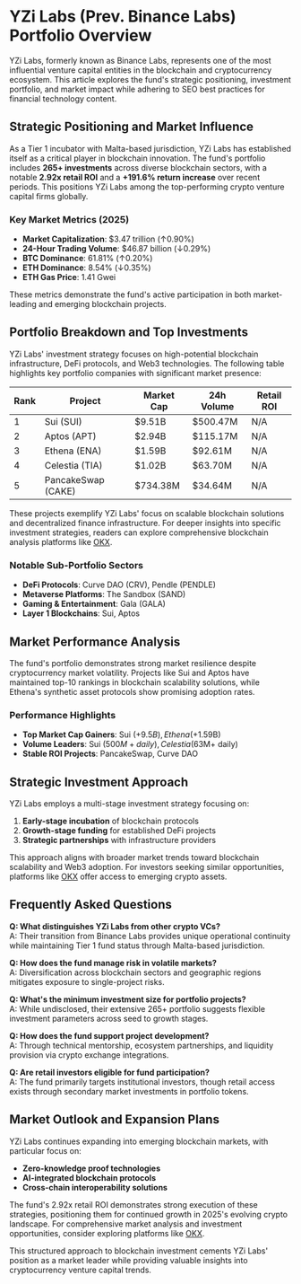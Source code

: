 # YZi Labs (Prev. Binance Labs) Portfolio Overview

YZi Labs, formerly known as Binance Labs, represents one of the most influential venture capital entities in the blockchain and cryptocurrency ecosystem. This article explores the fund's strategic positioning, investment portfolio, and market impact while adhering to SEO best practices for financial technology content.

## Strategic Positioning and Market Influence

As a Tier 1 incubator with Malta-based jurisdiction, YZi Labs has established itself as a critical player in blockchain innovation. The fund's portfolio includes **265+ investments** across diverse blockchain sectors, with a notable **2.92x retail ROI** and a **+191.6% return increase** over recent periods. This positions YZi Labs among the top-performing crypto venture capital firms globally.

### Key Market Metrics (2025)
- **Market Capitalization**: $3.47 trillion (↑0.90%)
- **24-Hour Trading Volume**: $46.87 billion (↓0.29%)
- **BTC Dominance**: 61.81% (↑0.20%)
- **ETH Dominance**: 8.54% (↓0.35%)
- **ETH Gas Price**: 1.41 Gwei

These metrics demonstrate the fund's active participation in both market-leading and emerging blockchain projects.

## Portfolio Breakdown and Top Investments

YZi Labs' investment strategy focuses on high-potential blockchain infrastructure, DeFi protocols, and Web3 technologies. The following table highlights key portfolio companies with significant market presence:

| Rank | Project          | Market Cap     | 24h Volume    | Retail ROI |
|------|------------------|----------------|---------------|------------|
| 1    | Sui (SUI)        | $9.51B         | $500.47M      | N/A        |
| 2    | Aptos (APT)      | $2.94B         | $115.17M      | N/A        |
| 3    | Ethena (ENA)     | $1.59B         | $92.61M       | N/A        |
| 4    | Celestia (TIA)   | $1.02B         | $63.70M       | N/A        |
| 5    | PancakeSwap (CAKE) | $734.38M     | $34.64M       | N/A        |

These projects exemplify YZi Labs' focus on scalable blockchain solutions and decentralized finance infrastructure. For deeper insights into specific investment strategies, readers can explore comprehensive blockchain analysis platforms like [OKX](https://bit.ly/okx-bonus).

### Notable Sub-Portfolio Sectors
- **DeFi Protocols**: Curve DAO (CRV), Pendle (PENDLE)
- **Metaverse Platforms**: The Sandbox (SAND)
- **Gaming & Entertainment**: Gala (GALA)
- **Layer 1 Blockchains**: Sui, Aptos

## Market Performance Analysis

The fund's portfolio demonstrates strong market resilience despite cryptocurrency market volatility. Projects like Sui and Aptos have maintained top-10 rankings in blockchain scalability solutions, while Ethena's synthetic asset protocols show promising adoption rates.

### Performance Highlights
- **Top Market Cap Gainers**: Sui (+$9.5B), Ethena (+$1.59B)
- **Volume Leaders**: Sui ($500M+ daily), Celestia ($63M+ daily)
- **Stable ROI Projects**: PancakeSwap, Curve DAO

## Strategic Investment Approach

YZi Labs employs a multi-stage investment strategy focusing on:
1. **Early-stage incubation** of blockchain protocols
2. **Growth-stage funding** for established DeFi projects
3. **Strategic partnerships** with infrastructure providers

This approach aligns with broader market trends toward blockchain scalability and Web3 adoption. For investors seeking similar opportunities, platforms like [OKX](https://bit.ly/okx-bonus) offer access to emerging crypto assets.

## Frequently Asked Questions

**Q: What distinguishes YZi Labs from other crypto VCs?**  
A: Their transition from Binance Labs provides unique operational continuity while maintaining Tier 1 fund status through Malta-based jurisdiction.

**Q: How does the fund manage risk in volatile markets?**  
A: Diversification across blockchain sectors and geographic regions mitigates exposure to single-project risks.

**Q: What's the minimum investment size for portfolio projects?**  
A: While undisclosed, their extensive 265+ portfolio suggests flexible investment parameters across seed to growth stages.

**Q: How does the fund support project development?**  
A: Through technical mentorship, ecosystem partnerships, and liquidity provision via crypto exchange integrations.

**Q: Are retail investors eligible for fund participation?**  
A: The fund primarily targets institutional investors, though retail access exists through secondary market investments in portfolio tokens.

## Market Outlook and Expansion Plans

YZi Labs continues expanding into emerging blockchain markets, with particular focus on:
- **Zero-knowledge proof technologies**
- **AI-integrated blockchain protocols**
- **Cross-chain interoperability solutions**

The fund's 2.92x retail ROI demonstrates strong execution of these strategies, positioning them for continued growth in 2025's evolving crypto landscape. For comprehensive market analysis and investment opportunities, consider exploring platforms like [OKX](https://bit.ly/okx-bonus).

This structured approach to blockchain investment cements YZi Labs' position as a market leader while providing valuable insights into cryptocurrency venture capital trends.
